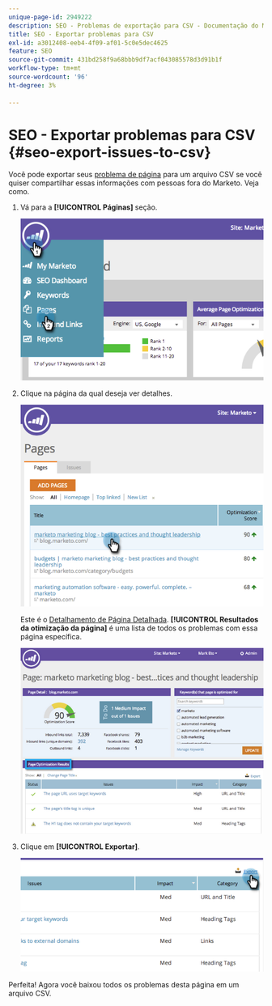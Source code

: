 ```yaml
---
unique-page-id: 2949222
description: SEO - Problemas de exportação para CSV - Documentação do Marketo - Documentação do produto
title: SEO - Exportar problemas para CSV
exl-id: a3012408-eeb4-4f09-af01-5c0e5dec4625
feature: SEO
source-git-commit: 431bd258f9a68bbb9df7acf043085578d3d91b1f
workflow-type: tm+mt
source-wordcount: '96'
ht-degree: 3%

---
```


# SEO - Exportar problemas para CSV {#seo-export-issues-to-csv}

Você pode exportar seus [problema de página](/help/marketo/product-docs/additional-apps/seo/pages/seo-understanding-pages.md) para um arquivo CSV se você quiser compartilhar essas informações com pessoas fora do Marketo. Veja como.

1. Vá para a **[!UICONTROL Páginas]** seção.

   ![](assets/image2014-9-18-13-3a16-3a5.png)

1. Clique na página da qual deseja ver detalhes.

   ![](assets/image2014-9-18-13-3a16-3a8.png)

   Este é o [Detalhamento de Página Detalhada](/help/marketo/product-docs/additional-apps/seo/pages/seo-using-the-page-detail-drill-down.md). **[!UICONTROL Resultados da otimização da página]** é uma lista de todos os problemas com essa página específica.

   ![](assets/image2014-9-18-13-3a16-3a12.png)

1. Clique em **[!UICONTROL Exportar]**.

   ![](assets/image2014-9-18-13-3a16-3a39.png)

Perfeita! Agora você baixou todos os problemas desta página em um arquivo CSV.
